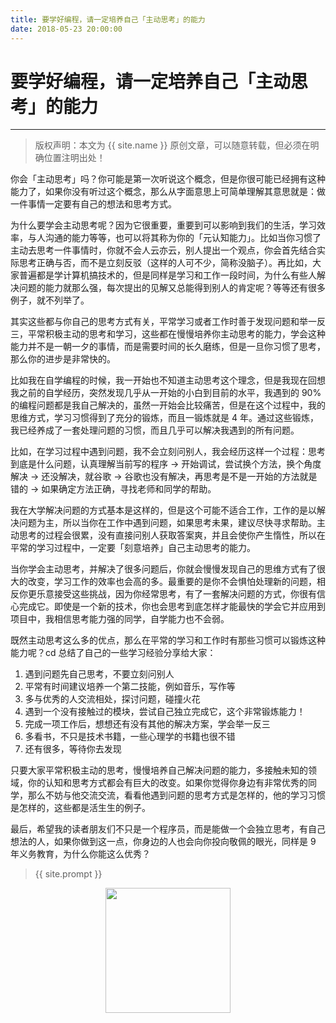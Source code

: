 ```yaml
---
title: 要学好编程，请一定培养自己「主动思考」的能力
date: 2018-05-23 20:00:00
---
```

# 要学好编程，请一定培养自己「主动思考」的能力
***
> 版权声明：本文为 {{ site.name }} 原创文章，可以随意转载，但必须在明确位置注明出处！

你会「主动思考」吗？你可能是第一次听说这个概念，但是你很可能已经拥有这种能力了，如果你没有听过这个概念，那么从字面意思上可简单理解其意思就是：做一件事情一定要有自己的想法和思考方式。

为什么要学会主动思考呢？因为它很重要，重要到可以影响到我们的生活，学习效率，与人沟通的能力等等，也可以将其称为你的「元认知能力」。比如当你习惯了主动去思考一件事情时，你就不会人云亦云，别人提出一个观点，你会首先结合实际思考正确与否，而不是立刻反驳（这样的人可不少，简称没脑子）。再比如，大家普遍都是学计算机搞技术的，但是同样是学习和工作一段时间，为什么有些人解决问题的能力就那么强，每次提出的见解又总能得到别人的肯定呢？等等还有很多例子，就不列举了。

其实这些都与你自己的思考方式有关，平常学习或者工作时善于发现问题和举一反三，平常积极主动的思考和学习，这些都在慢慢培养你主动思考的能力，学会这种能力并不是一朝一夕的事情，而是需要时间的长久磨练，但是一旦你习惯了思考，那么你的进步是非常快的。

比如我在自学编程的时候，我一开始也不知道主动思考这个理念，但是我现在回想我之前的自学经历，突然发现几乎从一开始的小白到目前的水平，我遇到的 90% 的编程问题都是我自己解决的，虽然一开始会比较痛苦，但是在这个过程中，我的思维方式，学习习惯得到了充分的锻炼，而且一锻炼就是 4 年。通过这些锻炼，我已经养成了一套处理问题的习惯，而且几乎可以解决我遇到的所有问题。

比如，在学习过程中遇到问题，我不会立刻问别人，我会经历这样一个过程：思考到底是什么问题，认真理解当前写的程序 -> 开始调试，尝试换个方法，换个角度解决 -> 还没解决，就谷歌 -> 谷歌也没有解决，再思考是不是一开始的方法就是错的 -> 如果确定方法正确，寻找老师和同学的帮助。

我在大学解决问题的方式基本是这样的，但是这个可能不适合工作，工作的是以解决问题为主，所以当你在工作中遇到问题，如果思考未果，建议尽快寻求帮助。主动思考的过程会很累，没有直接问别人获取答案爽，并且会使你产生惰性，所以在平常的学习过程中，一定要「刻意培养」自己主动思考的能力。

当你学会主动思考，并解决了很多问题后，你就会慢慢发现自己的思维方式有了很大的改变，学习工作的效率也会高的多。最重要的是你不会惧怕处理新的问题，相反你更乐意接受这些挑战，因为你经常思考，有了一套解决问题的方式，你很有信心完成它。即使是一个新的技术，你也会思考到底怎样才能最快的学会它并应用到项目中，我相信思考能力强的同学，自学能力也不会弱。

既然主动思考这么多的优点，那么在平常的学习和工作时有那些习惯可以锻炼这种能力呢？cd 总结了自己的一些学习经验分享给大家：
1. 遇到问题先自己思考，不要立刻问别人
2. 平常有时间建议培养一个第二技能，例如音乐，写作等
3. 多与优秀的人交流相处，探讨问题，碰撞火花
4. 遇到一个没有接触过的模块，尝试自己独立完成它，这个非常锻炼能力！
5. 完成一项工作后，想想还有没有其他的解决方案，学会举一反三
6. 多看书，不只是技术书籍，一些心理学的书籍也很不错
7. 还有很多，等待你去发现

只要大家平常积极主动的思考，慢慢培养自己解决问题的能力，多接触未知的领域，你的认知和思考方式都会有巨大的改变。如果你觉得你身边有非常优秀的同学，那么不妨与他交流交流，看看他遇到问题的思考方式是怎样的，他的学习习惯是怎样的，这些都是活生生的例子。

最后，希望我的读者朋友们不只是一个程序员，而是能做一个会独立思考，有自己想法的人，如果你做到这一点，你身边的人也会向你投向敬佩的眼光，同样是 9 年义务教育，为什么你能这么优秀？































> {{ site.prompt }}

<div  align="center">
<img src="http://cdeveloper.cn/images/wechart.jpg" width = "200" height = "200"/>
